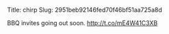 Title: chirp
Slug: 2951beb92146fed70f46bf51aa725a8d

BBQ invites going out soon. <a href="http://t.co/mE4W41C3XB">http://t.co/mE4W41C3XB</a>
